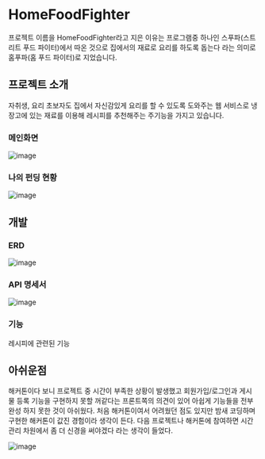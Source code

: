 
# HomeFoodFighter
프로젝트 이름을 HomeFoodFighter라고 지은 이유는 프로그램중 하나인 스푸파(스트리트 푸드 파이터)에서 따온 것으로
집에서의 재료로 요리를 하도록 돕는다 라는 의미로 홈푸파(홈 푸드 파이터)로 지었습니다.


## 프로젝트 소개
자취생, 요리 초보자도 집에서 자신감있게 요리를 할 수 있도록 도와주는 웹 서비스로 냉장고에 있는 재료를 이용해 레시피를 추천해주는 주기능을 가지고 있습니다.





### 메인화면
![image](https://github.com/user-attachments/assets/93490df0-30fe-429b-a748-8675da4ce823)



### 나의 펀딩 현황
![image](https://github.com/user-attachments/assets/cc81a679-a4e4-4e70-8f60-e69240ee1c4e)





## 개발 

### ERD

![image](https://github.com/user-attachments/assets/560fcd6c-f211-44a7-a225-7fbd1eb886ad)


### API 명세서
![image](https://github.com/user-attachments/assets/12c69c6b-9af2-45da-9814-5123d4d237af)


### 기능
레시피에 관련된 기능


## 아쉬운점
해커톤이다 보니 프로젝트 중 시간이 부족한 상황이 발생했고 회원가입/로그인과 게시물 등록 기능을 구현하지 못할 꺼같다는 프론트쪽의 의견이 있어
아쉽게 기능들을 전부 완성 하지 못한 것이 아쉬웠다. 처음 해커톤이여서 어려웠던 점도 있지만 밤새 코딩하며 구현한 해커톤이 값진 경험이라 생각이 든다.
다음 프로젝트나 해커톤에 참여하면 시간 관리 차원에서 좀 더 신경을 써야겠다 라는 생각이 들었다.


  







![image](https://github.com/user-attachments/assets/7161ca17-7ed8-4a8b-9666-ceed7afa5809)
